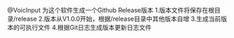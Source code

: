 @VoicInput 为这个软件生成一个Github Release版本
1.版本文件将保存在根目录/release
2.版本从V1.0.0开始，根据/release目录中其他版本自增
3.生成当前版本的可执行文件
4.根据Git日志生成版本更新日志文件